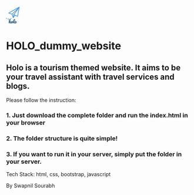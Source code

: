 
![alt text](https://raw.githubusercontent.com/swap1108/HOLO_dummy_website/master/images/logo3.jpg)  
# HOLO_dummy_website
## Holo is a tourism themed website. It aims to be your travel assistant with travel services and blogs.
Please follow the instruction:
### 1. Just download the complete folder and run the index.html in your browser
### 2. The folder structure is quite simple! 
### 3. If you want to run it in your server, simply put the folder in your server.
Tech Stack: html, css, bootstrap, javascript

  By Swapnil Sourabh
